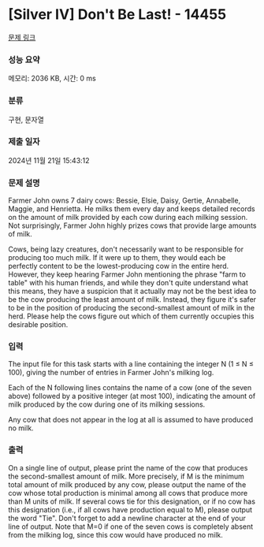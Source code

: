 # [Silver IV] Don't Be Last! - 14455 

[문제 링크](https://www.acmicpc.net/problem/14455) 

### 성능 요약

메모리: 2036 KB, 시간: 0 ms

### 분류

구현, 문자열

### 제출 일자

2024년 11월 21일 15:43:12

### 문제 설명

<p>Farmer John owns 7 dairy cows: Bessie, Elsie, Daisy, Gertie, Annabelle, Maggie, and Henrietta. He milks them every day and keeps detailed records on the amount of milk provided by each cow during each milking session. Not surprisingly, Farmer John highly prizes cows that provide large amounts of milk.</p>

<p>Cows, being lazy creatures, don't necessarily want to be responsible for producing too much milk. If it were up to them, they would each be perfectly content to be the lowest-producing cow in the entire herd. However, they keep hearing Farmer John mentioning the phrase "farm to table" with his human friends, and while they don't quite understand what this means, they have a suspicion that it actually may not be the best idea to be the cow producing the least amount of milk. Instead, they figure it's safer to be in the position of producing the second-smallest amount of milk in the herd. Please help the cows figure out which of them currently occupies this desirable position.</p>

### 입력 

 <p>The input file for this task starts with a line containing the integer N (1 ≤ N ≤ 100), giving the number of entries in Farmer John's milking log.</p>

<p>Each of the N following lines contains the name of a cow (one of the seven above) followed by a positive integer (at most 100), indicating the amount of milk produced by the cow during one of its milking sessions.</p>

<p>Any cow that does not appear in the log at all is assumed to have produced no milk.</p>

<p> </p>

### 출력 

 <p>On a single line of output, please print the name of the cow that produces the second-smallest amount of milk. More precisely, if M is the minimum total amount of milk produced by any cow, please output the name of the cow whose total production is minimal among all cows that produce more than M units of milk. If several cows tie for this designation, or if no cow has this designation (i.e., if all cows have production equal to M), please output the word "Tie". Don't forget to add a newline character at the end of your line of output. Note that M=0 if one of the seven cows is completely absent from the milking log, since this cow would have produced no milk.</p>

